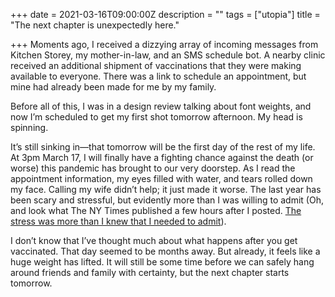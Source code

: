 +++
date = 2021-03-16T09:00:00Z
description = ""
tags = ["utopia"]
title = "The next chapter is unexpectedly here."

+++
Moments ago, I received a dizzying array of incoming messages from Kitchen Storey, my mother-in-law, and an SMS schedule bot. A nearby clinic received an additional shipment of vaccinations that they were making available to everyone. There was a link to schedule an appointment, but mine had already been made for me by my family.

Before all of this, I was in a design review talking about font weights, and now I’m scheduled to get my first shot tomorrow afternoon. My head is spinning.

It’s still sinking in—that tomorrow will be the first day of the rest of my life. At 3pm March 17, I will finally have a fighting chance against the death (or worse) this pandemic has brought to our very doorstep. As I read the appointment information, my eyes filled with water, and tears rolled down my face. Calling my wife didn’t help; it just made it worse. The last year has been scary and stressful, but evidently more than I was willing to admit (Oh, and look what The NY Times published a few hours after I posted. [The stress was more than I knew that I needed to admit](https://medium.com/the-new-york-times/its-ok-to-grieve-for-the-small-losses-of-a-lost-year-31d10c293734)).

I don’t know that I’ve thought much about what happens after you get vaccinated. That day seemed to be months away. But already, it feels like a huge weight has lifted. It will still be some time before we can safely hang around friends and family with certainty, but the next chapter starts tomorrow.